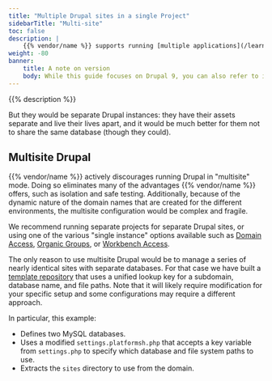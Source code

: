 ```yaml
---
title: "Multiple Drupal sites in a single Project"
sidebarTitle: "Multi-site"
toc: false
description: |
    {{% vendor/name %}} supports running [multiple applications](/learn/bestpractices/oneormany.md) in the same project, and these can be two or more Drupal sites.
weight: -80
banner:
    title: A note on version
    body: While this guide focuses on Drupal 9, you can also refer to it when using Drupal 10 as differences in settings are minimal. Note that a {{% vendor/name %}} [Drupal 10 template](https://github.com/platformsh-templates/drupal10) is available.
---
```


{{% description %}}

But they would be separate Drupal instances: they have their assets separate and live their lives apart, and it would be much better for them not to share the same database (though they could).

## Multisite Drupal

{{% vendor/name %}} actively discourages running Drupal in "multisite" mode. Doing so eliminates many of the advantages {{% vendor/name %}} offers, such as isolation and safe testing.
Additionally, because of the dynamic nature of the domain names that are created for the different environments, the multisite configuration would be complex and fragile.

We recommend running separate projects for separate Drupal sites, or using one of the various "single instance" options available such as [Domain Access](https://www.drupal.org/project/domain), [Organic Groups](https://www.drupal.org/project/og), or [Workbench Access](https://www.drupal.org/project/workbench_access).

The only reason to use multisite Drupal would be to manage a series of nearly identical sites with separate databases.
For that case we have built a [template repository](https://github.com/platformsh-templates/drupal9-multisite) that uses a unified lookup key for a subdomain, database name, and file paths.
Note that it will likely require modification for your specific setup and some configurations may require a different approach.

In particular, this example:

* Defines two MySQL databases.
* Uses a modified `settings.platformsh.php` that accepts a key variable from `settings.php` to specify which database and file system paths to use.
* Extracts the `sites` directory to use from the domain.
